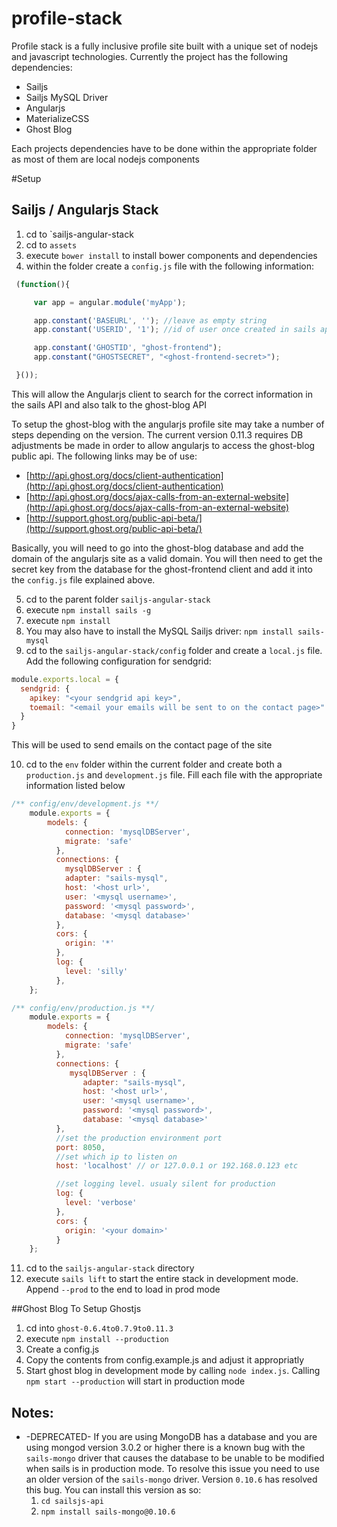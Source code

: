 # profile-stack
Profile stack is a fully inclusive profile site built with a unique set of nodejs and javascript technologies. Currently
the project has the following dependencies:

* Sailjs
* Sailjs MySQL Driver
* Angularjs
* MaterializeCSS
* Ghost Blog

Each projects dependencies have to be done within the appropriate folder as most of them are local nodejs components

#Setup

## Sailjs / Angularjs Stack

1. cd to `sailjs-angular-stack
2. cd to `assets`
3. execute `bower install` to install bower components and dependencies
4. within the folder create a `config.js` file with the following information:

````javascript
 (function(){

     var app = angular.module('myApp');

     app.constant('BASEURL', ''); //leave as empty string
     app.constant('USERID', '1'); //id of user once created in sails api

     app.constant('GHOSTID', "ghost-frontend");
     app.constant("GHOSTSECRET", "<ghost-frontend-secret>");

 }());
````
This will allow the Angularjs client to search for the correct information
in the sails API and also talk to the ghost-blog API

To setup the ghost-blog with the angularjs profile site may take a number of steps depending on the version. The current
version 0.11.3 requires DB adjustments be made in order to allow angularjs to access the ghost-blog public api. The following
links may be of use:

* [http://api.ghost.org/docs/client-authentication](http://api.ghost.org/docs/client-authentication)
* [http://api.ghost.org/docs/ajax-calls-from-an-external-website](http://api.ghost.org/docs/ajax-calls-from-an-external-website)
* [http://support.ghost.org/public-api-beta/](http://support.ghost.org/public-api-beta/)

Basically, you will need to go into the ghost-blog database and add the domain of the angularjs site as a valid domain.
You will then need to get the secret key from the database for the ghost-frontend client and add it into the `config.js`
file explained above.

5. cd to the parent folder `sailjs-angular-stack`
6. execute `npm install sails -g`
7. execute `npm install`
8. You may also have to install the MySQL Sailjs driver: `npm install sails-mysql`
9. cd to the `sailjs-angular-stack/config` folder and create a `local.js` file. Add
the following configuration for sendgrid:

````javascript
module.exports.local = {
  sendgrid: {
    apikey: "<your sendgrid api key>",
    toemail: "<email your emails will be sent to on the contact page>"
  }
}
````
This will be used to send emails on the contact page of the site

10. cd to the `env` folder within the current folder and create both a `production.js`
and `development.js` file. Fill each file with the appropriate information listed
below

````javascript
/** config/env/development.js **/
    module.exports = {
        models: {
            connection: 'mysqlDBServer',
            migrate: 'safe'
          },
          connections: {
            mysqlDBServer : {
            adapter: "sails-mysql",
            host: '<host url>',
            user: '<mysql username>',
            password: '<mysql password>',
            database: '<mysql database>'
          },
          cors: {
            origin: '*'
          },
          log: {
            level: 'silly'
          },
    };
````

````javascript
/** config/env/production.js **/
    module.exports = {
        models: {
            connection: 'mysqlDBServer',
            migrate: 'safe'
          },
          connections: {
             mysqlDBServer : {
                adapter: "sails-mysql",
                host: '<host url>',
                user: '<mysql username>',
                password: '<mysql password>',
                database: '<mysql database>'
          },
          //set the production environment port
          port: 8050,
          //set which ip to listen on
          host: 'localhost' // or 127.0.0.1 or 192.168.0.123 etc

          //set logging level. usualy silent for production
          log: {
            level: 'verbose'
          },
          cors: {
            origin: '<your domain>'
          }
    };
````

11. cd to the `sailjs-angular-stack` directory
12. execute `sails lift` to start the entire stack in development mode. Append `--prod` to the end to load in prod mode

##Ghost Blog
To Setup Ghostjs

1. cd into `ghost-0.6.4to0.7.9to0.11.3`
2. execute `npm install --production`
3. Create a config.js
4. Copy the contents from config.example.js and adjust it appropriatly
5. Start ghost blog in development mode by calling `node index.js`. Calling `npm start --production` will start in production mode

## Notes:
 * -DEPRECATED- If you are using MongoDB has a database and you are using mongod version 3.0.2 or higher there is a known bug with
 the `sails-mongo` driver that causes the database to be unable to be modified when sails is in production mode. To 
 resolve this issue you need to use an older version of the `sails-mongo` driver. Version `0.10.6` has resolved this 
 bug. You can install this version as so: 
     1. `cd sailsjs-api`
     2. `npm install sails-mongo@0.10.6`
